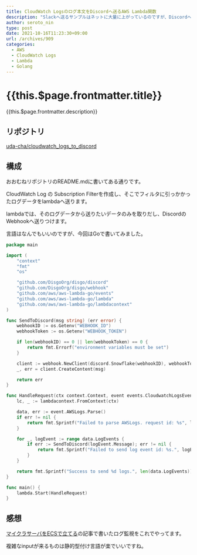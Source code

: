 ```yaml
---
title: CloudWatch Logsのログ本文をDiscordへ送るAWS Lambda関数
description: "Slackへ送るサンプルはネットに大量に上がっているのですが、Discordへ送る例がネットに転がってなかったのでメモ。"
author: seroto_nin
type: post
date: 2021-10-16T11:23:30+09:00
url: /archives/909
categories:
  - AWS
  - CloudWatch Logs
  - Lambda
  - Golang
---
```


# {{this.$page.frontmatter.title}}

<Date/><CategoriesPerPost/>

{{this.$page.frontmatter.description}}

<!--more-->

## リポジトリ

[uda-cha/cloudwatch_logs_to_discord](https://github.com/uda-cha/cloudwatch_logs_to_discord)

## 構成

おおむねリポジトリのREADME.mdに書いてある通りです。

CloudWatch Log の Subscription Filterを作成し、そこでフィルタに引っかかったログデータをlambdaへ送ります。

lambdaでは、そのログデータから送りたいデータのみを取りだし、DiscordのWebhookへ送りつけます。

言語はなんでもいいのですが、今回はGoで書いてみました。

```go
package main

import (
	"context"
	"fmt"
	"os"

	"github.com/DisgoOrg/disgo/discord"
	"github.com/DisgoOrg/disgo/webhook"
	"github.com/aws/aws-lambda-go/events"
	"github.com/aws/aws-lambda-go/lambda"
	"github.com/aws/aws-lambda-go/lambdacontext"
)

func SendToDiscord(msg string) (err error) {
	webhookID := os.Getenv("WEBHOOK_ID")
	webhookToken := os.Getenv("WEBHOOK_TOKEN")

	if len(webhookID) == 0 || len(webhookToken) == 0 {
		return fmt.Errorf("environment variables must be set")
	}

	client := webhook.NewClient(discord.Snowflake(webhookID), webhookToken)
	_, err = client.CreateContent(msg)

	return err
}

func HandleRequest(ctx context.Context, event events.CloudwatchLogsEvent) (string, error) {
	lc, _ := lambdacontext.FromContext(ctx)

	data, err := event.AWSLogs.Parse()
	if err != nil {
		return fmt.Sprintf("Failed to parse AWSLogs. request id: %s", lc.AwsRequestID), err
	}

	for _, logEvent := range data.LogEvents {
		if err := SendToDiscord(logEvent.Message); err != nil {
			return fmt.Sprintf("Failed to send log event id: %s.", logEvent.ID), err
		}
	}

	return fmt.Sprintf("Success to send %d logs.", len(data.LogEvents)), nil
}

func main() {
	lambda.Start(HandleRequest)
}
```

## 感想

[マイクラサーバをECSで立てる](https://www.serotoninpower.club/archives/903/)の記事で書いたログ監視をこれでやってます。

複雑なinputが来るものは静的型付け言語が楽でいいですね。

<Comments />
